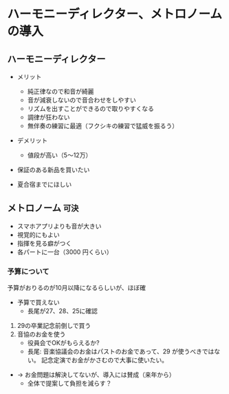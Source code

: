# ハーモニーディレクター、メトロノームの導入
## ハーモニーディレクター

+ メリット
    + 純正律なので和音が綺麗
    + 音が減衰しないので音合わせをしやすい
    + リズムを出すことができるので取りやすくなる
    + 調律が狂わない
    + 無伴奏の練習に最適（フクシキの練習で猛威を振るう）
+ デメリット
    + 値段が高い（5〜12万）

+ 保証のある新品を買いたい
+ 夏合宿までにほしい

## メトロノーム `可決`

+ スマホアプリよりも音が大きい
+ 視覚的にもよい
+ 指揮を見る癖がつく
+ 各パートに一台（3000 円くらい）

### 予算について
予算がおりるのが10月以降になるらしいが、ほぼ確

+ 予算で買えない
    + 長尾が27、28、25に確認
1. 29の卒業記念前倒しで買う
1. 音協のお金を使う
    + 役員会でOKがもらえるか?
    + 長尾: 音楽協議会のお金はパストのお金であって、29 が使うべきではない。
    記念定演でお金がかさむので大事に使いたい。
+ → お金問題は解決してないが、導入には賛成（来年から）
    + 全体で提案して負担を減らす？
